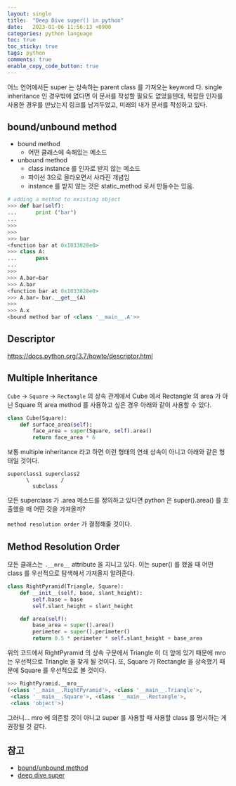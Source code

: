 ```yaml
---
layout: single
title:  "Deep Dive super() in python"
date:   2023-01-06 11:56:13 +0900
categories: python language
toc: true
toc_sticky: true
tags: python
comments: true
enable_copy_code_button: true
---
```



어느 언어에서든 super 는 상속하는 parent class 를 가져오는 keyword 다. single inheritance 인 경우밖에 없다면 이 문서를 작성할 필요도 없었을텐데, 복잡한 인자를 사용한 경우를 만났는지 링크를 남겨두었고, 미래의 내가 문서를 작성하고 있다.

## bound/unbound method

- bound method
  - 어떤 클래스에 속해있는 메소드
- unbound method
  - class instance 를 인자로 받지 않는 메소드
  - 파이선 3으로 올라오면서 사라진 개념임
  - instance 를 받지 않는 것은 static_method 로서 만들수는 있음.

```python
# adding a method to existing object
>>> def bar(self):
...      print ("bar")
... 
>>> 
>>> 
>>> bar
<function bar at 0x1033828e0>
>>> class A:
...      pass
...      
>>> 
>>> A.bar=bar
>>> A.bar
<function bar at 0x1033828e0>
>>> A.bar= bar.__get__(A)
>>> 
>>> A.x
<bound method bar of <class '__main__.A'>>

```

## Descriptor

https://docs.python.org/3.7/howto/descriptor.html

## Multiple Inheritance

`Cube` → `Square` → `Rectangle` 의 상속 관계에서 Cube 에서 Rectangle 의 area 가 아닌 Square 의 area method 를 사용하고 싶은 경우 아래와 같이 사용할 수 있다.

```python
class Cube(Square):
    def surface_area(self):
        face_area = super(Square, self).area()
        return face_area * 6
```

보통 multiple inheritance 라고 하면 이런 형태의 연쇄 상속이 아니고 아래와 같은 형태일 것이다.

```
superclass1 superclass2
      \          /
        subclass 
```

모든 superclass 가 .area 메소드를 정의하고 있다면 python 은 super().area() 를 호출했을 때 어떤 것을 가져올까?

`method resolution order` 가 결정해줄 것이다.

## Method Resolution Order

모든 클래스는 `.__mro__` attribute 을 지니고 있다. 이는 super() 를 했을 때 어떤 class 를 우선적으로 탐색해서 가져올지 알려준다.

```python
class RightPyramid(Triangle, Square):
    def __init__(self, base, slant_height):
        self.base = base
        self.slant_height = slant_height

    def area(self):
        base_area = super().area()
        perimeter = super().perimeter()
        return 0.5 * perimeter * self.slant_height + base_area
```

위의 코드에서 RightPyramid 의 상속 구문에서 Triangle 이 더 앞에 있기 때문에 mro 는 우선적으로 Triangle 을 찾게 될 것이다.
또, Square 가 Rectangle 을 상속했기 때문에 Square 를 우선적으로 볼 것이다.

```python
>>> RightPyramid.__mro__
(<class '__main__.RightPyramid'>, <class '__main__.Triangle'>, 
 <class '__main__.Square'>, <class '__main__.Rectangle'>, 
 <class 'object'>)

```

그러니... mro 에 의존할 것이 아니고 super 를 사용할 때 사용할 class 를 명시하는 게 권장될 것 같다.

## 참고

- [bound/unbound method](https://www.geeksforgeeks.org/bound-unbound-and-static-methods-in-python/)
- [deep dive super](https://realpython.com/python-super/)
